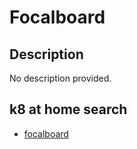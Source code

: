 # Focalboard

## Description

No description provided.

## k8 at home search

- [focalboard](https://nanne.dev/k8s-at-home-search/#/focalboard)
